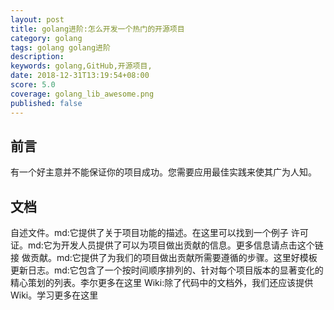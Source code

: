 ```yaml
---
layout: post
title: golang进阶:怎么开发一个热门的开源项目
category: golang
tags: golang golang进阶
description: 
keywords: golang,GitHub,开源项目,
date: 2018-12-31T13:19:54+08:00
score: 5.0
coverage: golang_lib_awesome.png
published: false
---
```


## 前言
有一个好主意并不能保证你的项目成功。您需要应用最佳实践来使其广为人知。

## 文档
自述文件。md:它提供了关于项目功能的描述。在这里可以找到一个例子
许可证。md:它为开发人员提供了可以为项目做出贡献的信息。更多信息请点击这个链接
做贡献。md:它提供了为我们的项目做出贡献所需要遵循的步骤。这里好模板
更新日志。md:它包含了一个按时间顺序排列的、针对每个项目版本的显著变化的精心策划的列表。李尔更多在这里
Wiki:除了代码中的文档外，我们还应该提供Wiki。学习更多在这里